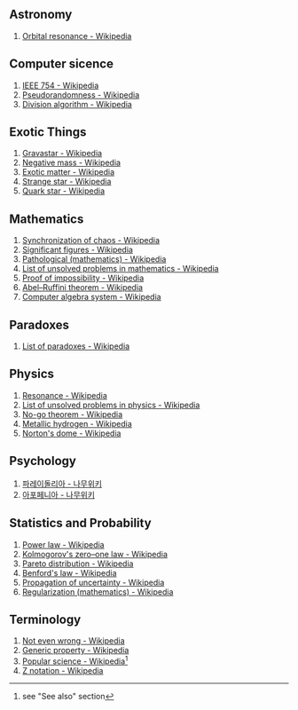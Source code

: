 ## Astronomy
1. [Orbital resonance - Wikipedia](https://en.wikipedia.org/wiki/Orbital_resonance)
## Computer sicence
1. [IEEE 754 - Wikipedia](https://en.wikipedia.org/wiki/IEEE_754)
2. [Pseudorandomness - Wikipedia](https://en.wikipedia.org/wiki/Pseudorandomness)
3. [Division algorithm - Wikipedia](https://en.wikipedia.org/wiki/Division_algorithm)
## Exotic Things
1. [Gravastar - Wikipedia](https://en.wikipedia.org/wiki/Gravastar)
2. [Negative mass - Wikipedia](https://en.wikipedia.org/wiki/Negative_mass)
3. [Exotic matter - Wikipedia](https://en.wikipedia.org/wiki/Exotic_matter)
4. [Strange star - Wikipedia](https://en.wikipedia.org/wiki/Strange_star)
5. [Quark star - Wikipedia](https://en.wikipedia.org/wiki/Quark_star)
## Mathematics
1. [Synchronization of chaos - Wikipedia](https://en.wikipedia.org/wiki/Synchronization_of_chaos)
2. [Significant figures - Wikipedia](https://en.wikipedia.org/wiki/Significant_figures)
3. [Pathological (mathematics) - Wikipedia](https://en.wikipedia.org/wiki/Pathological_\(mathematics\))
4. [List of unsolved problems in mathematics - Wikipedia](https://en.wikipedia.org/wiki/List_of_unsolved_problems_in_mathematics)
5. [Proof of impossibility - Wikipedia](https://en.wikipedia.org/wiki/Proof_of_impossibility)
6. [Abel–Ruffini theorem - Wikipedia](https://en.wikipedia.org/wiki/Abel%E2%80%93Ruffini_theorem)
7. [Computer algebra system - Wikipedia](https://en.wikipedia.org/wiki/Computer_algebra_system)
## Paradoxes
1. [List of paradoxes - Wikipedia](https://en.wikipedia.org/wiki/List_of_paradoxes)
## Physics
1. [Resonance - Wikipedia](https://en.wikipedia.org/wiki/Resonance)
2. [List of unsolved problems in physics - Wikipedia](https://en.wikipedia.org/wiki/List_of_unsolved_problems_in_physics)
3. [No-go theorem - Wikipedia](https://en.wikipedia.org/wiki/No-go_theorem)
4. [Metallic hydrogen - Wikipedia](https://en.wikipedia.org/wiki/Metallic_hydrogen)
5. [Norton's dome - Wikipedia](https://en.wikipedia.org/wiki/Norton%27s_dome)
## Psychology
1. [파레이돌리아 - 나무위키](https://namu.wiki/w/%ED%8C%8C%EB%A0%88%EC%9D%B4%EB%8F%8C%EB%A6%AC%EC%95%84)
2. [아포페니아 - 나무위키](https://namu.wiki/w/%EC%95%84%ED%8F%AC%ED%8E%98%EB%8B%88%EC%95%84)
## Statistics and Probability
1. [Power law - Wikipedia](https://en.wikipedia.org/wiki/Power_law)
2. [Kolmogorov's zero–one law - Wikipedia](https://en.wikipedia.org/wiki/Kolmogorov%27s_zero%E2%80%93one_law)
3. [Pareto distribution - Wikipedia](https://en.wikipedia.org/wiki/Pareto_distribution)
4. [Benford's law - Wikipedia](https://en.wikipedia.org/wiki/Benford%27s_law)
5. [Propagation of uncertainty - Wikipedia](https://en.wikipedia.org/wiki/Propagation_of_uncertainty)
6. [Regularization (mathematics) - Wikipedia](https://en.wikipedia.org/wiki/Regularization_\(mathematics\))
## Terminology
1. [Not even wrong - Wikipedia](https://en.wikipedia.org/wiki/Not_even_wrong)
2. [Generic property - Wikipedia](https://en.wikipedia.org/wiki/Generic_property)
3. [Popular science - Wikipedia](https://en.wikipedia.org/wiki/Popular_science)[^pop-sci]
4. [Z notation - Wikipedia](https://en.wikipedia.org/wiki/Z_notation)

[^pop-sci]: see "See also" section
